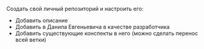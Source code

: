 Создать свой личный репозиторий и настроить его:
- Добавить описание
- Добавить в Данила Евгеньевича в качестве разработчика
- Добавить существующие конспекты в него (можно сделать перенос всей ветки)